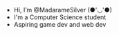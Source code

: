 - Hi, I’m @MadarameSilver (●'◡'●)
- I'm a Computer Science student
- Aspiring game dev and web dev 

<!---
MadarameSilver/MadarameSilver is a ✨ special ✨ repository because its `README.md` (this file) appears on your GitHub profile.
You can click the Preview link to take a look at your changes.
--->
